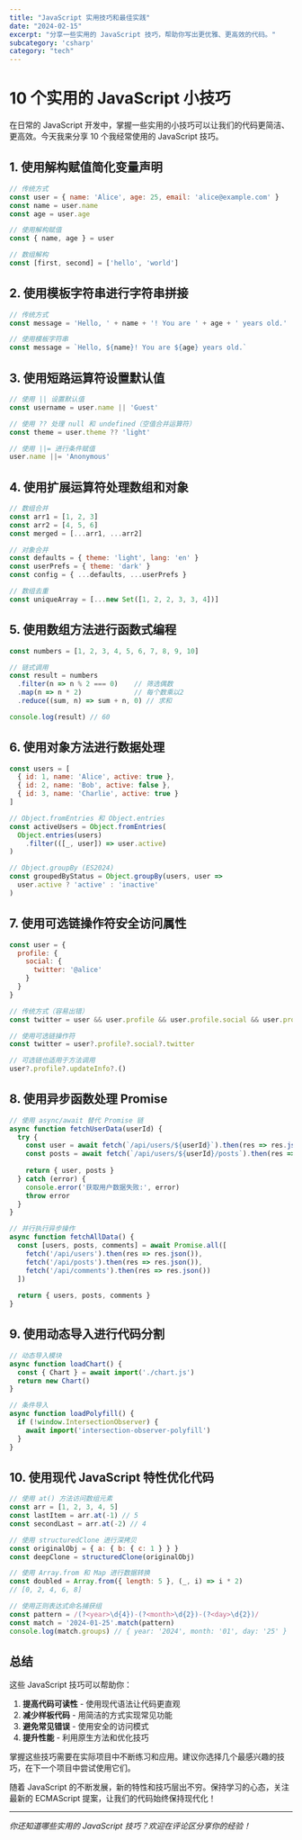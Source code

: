 ```yaml
---
title: "JavaScript 实用技巧和最佳实践"
date: "2024-02-15"
excerpt: "分享一些实用的 JavaScript 技巧，帮助你写出更优雅、更高效的代码。"
subcategory: 'csharp'
category: "tech"
---
```


# 10 个实用的 JavaScript 小技巧

在日常的 JavaScript 开发中，掌握一些实用的小技巧可以让我们的代码更简洁、更高效。今天我来分享 10 个我经常使用的 JavaScript 技巧。

## 1. 使用解构赋值简化变量声明

```javascript
// 传统方式
const user = { name: 'Alice', age: 25, email: 'alice@example.com' }
const name = user.name
const age = user.age

// 使用解构赋值
const { name, age } = user

// 数组解构
const [first, second] = ['hello', 'world']
```

## 2. 使用模板字符串进行字符串拼接

```javascript
// 传统方式
const message = 'Hello, ' + name + '! You are ' + age + ' years old.'

// 使用模板字符串
const message = `Hello, ${name}! You are ${age} years old.`
```

## 3. 使用短路运算符设置默认值

```javascript
// 使用 || 设置默认值
const username = user.name || 'Guest'

// 使用 ?? 处理 null 和 undefined（空值合并运算符）
const theme = user.theme ?? 'light'

// 使用 ||= 进行条件赋值
user.name ||= 'Anonymous'
```

## 4. 使用扩展运算符处理数组和对象

```javascript
// 数组合并
const arr1 = [1, 2, 3]
const arr2 = [4, 5, 6]
const merged = [...arr1, ...arr2]

// 对象合并
const defaults = { theme: 'light', lang: 'en' }
const userPrefs = { theme: 'dark' }
const config = { ...defaults, ...userPrefs }

// 数组去重
const uniqueArray = [...new Set([1, 2, 2, 3, 3, 4])]
```

## 5. 使用数组方法进行函数式编程

```javascript
const numbers = [1, 2, 3, 4, 5, 6, 7, 8, 9, 10]

// 链式调用
const result = numbers
  .filter(n => n % 2 === 0)    // 筛选偶数
  .map(n => n * 2)             // 每个数乘以2
  .reduce((sum, n) => sum + n, 0) // 求和

console.log(result) // 60
```

## 6. 使用对象方法进行数据处理

```javascript
const users = [
  { id: 1, name: 'Alice', active: true },
  { id: 2, name: 'Bob', active: false },
  { id: 3, name: 'Charlie', active: true }
]

// Object.fromEntries 和 Object.entries
const activeUsers = Object.fromEntries(
  Object.entries(users)
    .filter(([_, user]) => user.active)
)

// Object.groupBy (ES2024)
const groupedByStatus = Object.groupBy(users, user => 
  user.active ? 'active' : 'inactive'
)
```

## 7. 使用可选链操作符安全访问属性

```javascript
const user = {
  profile: {
    social: {
      twitter: '@alice'
    }
  }
}

// 传统方式（容易出错）
const twitter = user && user.profile && user.profile.social && user.profile.social.twitter

// 使用可选链操作符
const twitter = user?.profile?.social?.twitter

// 可选链也适用于方法调用
user?.profile?.updateInfo?.()
```

## 8. 使用异步函数处理 Promise

```javascript
// 使用 async/await 替代 Promise 链
async function fetchUserData(userId) {
  try {
    const user = await fetch(`/api/users/${userId}`).then(res => res.json())
    const posts = await fetch(`/api/users/${userId}/posts`).then(res => res.json())
    
    return { user, posts }
  } catch (error) {
    console.error('获取用户数据失败:', error)
    throw error
  }
}

// 并行执行异步操作
async function fetchAllData() {
  const [users, posts, comments] = await Promise.all([
    fetch('/api/users').then(res => res.json()),
    fetch('/api/posts').then(res => res.json()),
    fetch('/api/comments').then(res => res.json())
  ])
  
  return { users, posts, comments }
}
```

## 9. 使用动态导入进行代码分割

```javascript
// 动态导入模块
async function loadChart() {
  const { Chart } = await import('./chart.js')
  return new Chart()
}

// 条件导入
async function loadPolyfill() {
  if (!window.IntersectionObserver) {
    await import('intersection-observer-polyfill')
  }
}
```

## 10. 使用现代 JavaScript 特性优化代码

```javascript
// 使用 at() 方法访问数组元素
const arr = [1, 2, 3, 4, 5]
const lastItem = arr.at(-1) // 5
const secondLast = arr.at(-2) // 4

// 使用 structuredClone 进行深拷贝
const originalObj = { a: { b: { c: 1 } } }
const deepClone = structuredClone(originalObj)

// 使用 Array.from 和 Map 进行数据转换
const doubled = Array.from({ length: 5 }, (_, i) => i * 2)
// [0, 2, 4, 6, 8]

// 使用正则表达式命名捕获组
const pattern = /(?<year>\d{4})-(?<month>\d{2})-(?<day>\d{2})/
const match = '2024-01-25'.match(pattern)
console.log(match.groups) // { year: '2024', month: '01', day: '25' }
```

## 总结

这些 JavaScript 技巧可以帮助你：

1. **提高代码可读性** - 使用现代语法让代码更直观
2. **减少样板代码** - 用简洁的方式实现常见功能
3. **避免常见错误** - 使用安全的访问模式
4. **提升性能** - 利用原生方法和优化技巧

掌握这些技巧需要在实际项目中不断练习和应用。建议你选择几个最感兴趣的技巧，在下一个项目中尝试使用它们。

随着 JavaScript 的不断发展，新的特性和技巧层出不穷。保持学习的心态，关注最新的 ECMAScript 提案，让我们的代码始终保持现代化！

---

*你还知道哪些实用的 JavaScript 技巧？欢迎在评论区分享你的经验！* 